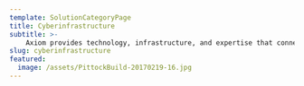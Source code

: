 ```yaml
---
template: SolutionCategoryPage
title: Cyberinfrastructure
subtitle: >-
    Axiom provides technology, infrastructure, and expertise that connects people to research programs and scientific data.
slug: cyberinfrastructure
featured:
  image: /assets/PittockBuild-20170219-16.jpg
---
```

